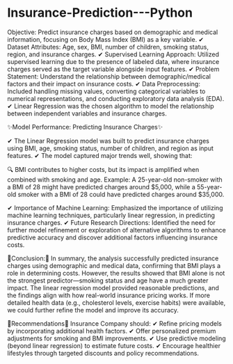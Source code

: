 # Insurance-Prediction---Python



Objective: Predict insurance charges based on demographic and medical information, focusing on Body Mass Index (BMI) as a key variable.
✔ Dataset Attributes: Age, sex, BMI, number of children, smoking status, region, and insurance charges.
✔ Supervised Learning Approach: Utilized supervised learning due to the presence of labeled data, where insurance charges served as the target variable alongside input features.
✔ Problem Statement: Understand the relationship between demographic/medical factors and their impact on insurance costs.
✔ Data Preprocessing: Included handling missing values, converting categorical variables to numerical representations, and conducting exploratory data analysis (EDA).
✔ Linear Regression was the chosen algorithm to model the relationship between independent variables and insurance charges.


✨Model Performance: Predicting Insurance Charges✨

✔ The Linear Regression model was built to predict insurance charges using BMI, age, smoking status, number of children, and region as input features.
✔ The model captured major trends well, showing that:

🔍 BMI contributes to higher costs, but its impact is amplified when combined with smoking and age.
Example: A 25-year-old non-smoker with a BMI of 28 might have predicted charges around $5,000, while a 55-year-old smoker with a BMI of 28 could have predicted charges around $35,000.

✔ Importance of Machine Learning: Emphasized the importance of utilizing machine learning techniques, particularly linear regression, in predicting insurance charges.
✔ Future Research Directions: Identified the need for further model refinement or exploration of alternative algorithms to enhance predictive accuracy and discover additional factors influencing insurance costs.



📌Conclusion:📌
In summary, the analysis successfully predicted insurance charges using demographic and medical data, confirming that BMI plays a role in determining costs. However, the results showed that BMI alone is not the strongest predictor—smoking status and age have a much greater impact. The linear regression model provided reasonable predictions, and the findings align with how real-world insurance pricing works. If more detailed health data (e.g., cholesterol levels, exercise habits) were available, we could further refine the model and improve its accuracy.

📌Recommendations📌
Insurance Company should:
✔ Refine pricing models by incorporating additional health factors.
✔ Offer personalized premium adjustments for smoking and BMI improvements.
✔ Use predictive modeling (beyond linear regression) to estimate future costs.
✔ Encourage healthier lifestyles through targeted discounts and policy recommendations.
